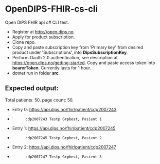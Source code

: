 # OpenDIPS-FHIR-cs-cli
Open DIPS FHIR api c# CLI test.
* Register at http://open.dips.no.
* Apply for product subscription.
* Clone repo.
* Copy and paste subscription key from 'Primary key' from desired product under 'Subscriptions', into <b>DipsSubscriptionKey</b>.
* Perform Oauth 2.0 authentication, see description at https://open.dips.no/getting-started. Copy and paste access token into <b>bearerToken</b>. Currently lasts for 1 hour.
* dotnet run in folder <b>src</b>.

## Expected output: <br>
Total patients: 50, page count: 50.
- Entry  0: https://api.dips.no/fhir/patient/cdp2007243
-           cdp2007243 Testp Grpbest, Pasient 1
- Entry  1: https://api.dips.no/fhir/patient/cdp2007245
-           cdp2007245 Testp Grpbest, Pasient 2
- Entry  2: https://api.dips.no/fhir/patient/cdp2007247
-           cdp2007247 Testp Grpbest, Pasient 3
